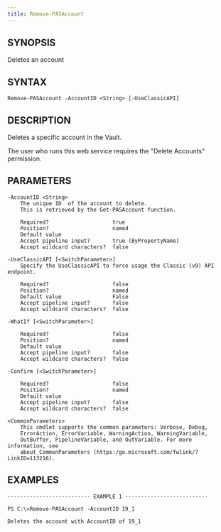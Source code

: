 ```yaml
---
title: Remove-PASAccount
---
```


## SYNOPSIS

Deletes an account

## SYNTAX

    Remove-PASAccount -AccountID <String> [-UseClassicAPI]

## DESCRIPTION

Deletes a specific account in the Vault.

The user who runs this web service requires the "Delete Accounts" permission.

## PARAMETERS

    -AccountID <String>
        The unique ID  of the account to delete.
        This is retrieved by the Get-PASAccount function.

        Required?                    true
        Position?                    named
        Default value
        Accept pipeline input?       true (ByPropertyName)
        Accept wildcard characters?  false

    -UseClassicAPI [<SwitchParameter>]
        Specify the UseClassicAPI to force usage the Classic (v9) API endpoint.

        Required?                    false
        Position?                    named
        Default value                False
        Accept pipeline input?       false
        Accept wildcard characters?  false

    -WhatIf [<SwitchParameter>]

        Required?                    false
        Position?                    named
        Default value
        Accept pipeline input?       false
        Accept wildcard characters?  false

    -Confirm [<SwitchParameter>]

        Required?                    false
        Position?                    named
        Default value
        Accept pipeline input?       false
        Accept wildcard characters?  false

    <CommonParameters>
        This cmdlet supports the common parameters: Verbose, Debug,
        ErrorAction, ErrorVariable, WarningAction, WarningVariable,
        OutBuffer, PipelineVariable, and OutVariable. For more information, see
        about_CommonParameters (https:/go.microsoft.com/fwlink/?LinkID=113216).

## EXAMPLES

    -------------------------- EXAMPLE 1 --------------------------

    PS C:\>Remove-PASAccount -AccountID 19_1

    Deletes the account with AccountID of 19_1
